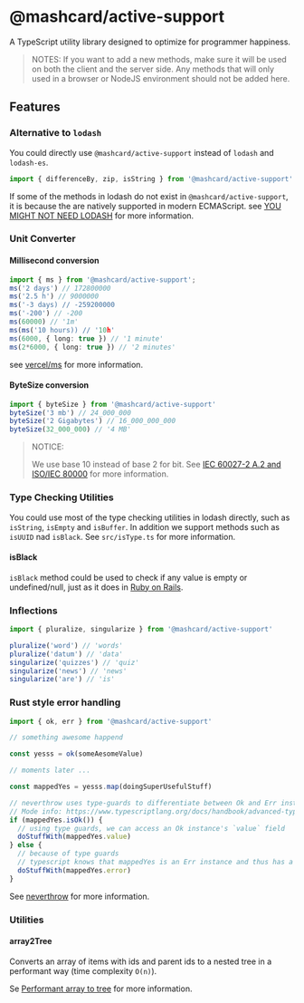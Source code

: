 # @mashcard/active-support

A TypeScript utility library designed to optimize for programmer happiness.

> NOTES: If you want to add a new methods, make sure it will be used on both the client and the server side.
> Any methods that will only used in a browser or NodeJS environment should not be added here.

## Features

### Alternative to `lodash`

You could directly use `@mashcard/active-support` instead of `lodash` and `lodash-es`.

```ts
import { differenceBy, zip, isString } from '@mashcard/active-support'
```

If some of the methods in lodash do not exist in `@mashcard/active-support`, it is because
the are natively supported in modern ECMAScript. see [YOU MIGHT NOT NEED LODASH](https://youmightnotneed.com/lodash/) for more information.

### Unit Converter

#### Millisecond conversion

```ts
import { ms } from '@mashcard/active-support';
ms('2 days') // 172800000
ms('2.5 h') // 9000000
ms('-3 days) // -259200000
ms('-200') // -200
ms(60000) // '1m'
ms(ms('10 hours)) // '10h'
ms(6000, { long: true }) // '1 minute'
ms(2*6000, { long: true }) // '2 minutes'
```

see [vercel/ms](https://github.com/vercel/ms#readme) for more information.

#### ByteSize conversion

```ts
import { byteSize } from '@mashcard/active-support'
byteSize('3 mb') // 24_000_000
byteSize('2 Gigabytes') // 16_000_000_000
byteSize(32_000_000) // '4 MB'
```

> NOTICE:
>
> We use base 10 instead of base 2 for bit.
> See [IEC 60027-2 A.2 and ISO/IEC 80000](https://en.wikipedia.org/wiki/Binary_prefix#IEC_prefixes) for more information.

### Type Checking Utilities

You could use most of the type checking utilities in lodash directly, such as `isString`, `isEmpty` and `isBuffer`.
In addition we support methods such as `isUUID` nad `isBlack`. See `src/isType.ts` for more information.

#### isBlack

`isBlack` method could be used to check if any value is empty or undefined/null, just as it does in [Ruby on Rails](https://guides.rubyonrails.org/active_support_core_extensions.html#blank-questionmark-and-present-questionmark).

### Inflections

```ts
import { pluralize, singularize } from '@mashcard/active-support'

pluralize('word') // 'words'
pluralize('datum') // 'data'
singularize('quizzes') // 'quiz'
singularize('news') // 'news'
singularize('are') // 'is'
```

### Rust style error handling

```ts
import { ok, err } from '@mashcard/active-support'

// something awesome happend

const yesss = ok(someAesomeValue)

// moments later ...

const mappedYes = yesss.map(doingSuperUsefulStuff)

// neverthrow uses type-guards to differentiate between Ok and Err instances
// Mode info: https://www.typescriptlang.org/docs/handbook/advanced-types.html#type-guards-and-differentiating-types
if (mappedYes.isOk()) {
  // using type guards, we can access an Ok instance's `value` field
  doStuffWith(mappedYes.value)
} else {
  // because of type guards
  // typescript knows that mappedYes is an Err instance and thus has a `error` field
  doStuffWith(mappedYes.error)
}
```

See [neverthrow](https://github.com/supermacro/neverthrow/wiki) for more information.

### Utilities

#### array2Tree

Converts an array of items with ids and parent ids to a nested tree in a performant way (time complexity `O(n)`).

Se [Performant array to tree](https://github.com/philipstanislaus/performant-array-to-tree) for more information.
